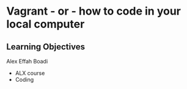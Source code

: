 # Vagrant - or - how to code in your local computer
## Learning Objectives
Alex Effah Boadi
* ALX course
* Coding

